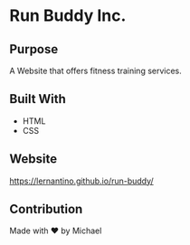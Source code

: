 # Run Buddy Inc.

## Purpose
A Website that offers fitness training services.

## Built With
* HTML
* CSS

## Website
https://lernantino.github.io/run-buddy/

## Contribution
Made with ❤️ by Michael
